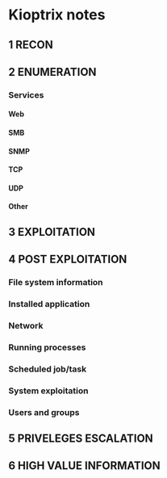 # Kioptrix notes

## 1 RECON
## 2 ENUMERATION
### Services
#### Web
#### SMB
#### SNMP
#### TCP
#### UDP
#### Other
## 3 EXPLOITATION
## 4 POST EXPLOITATION
### File system information
### Installed application
### Network
### Running processes
### Scheduled job/task
### System exploitation
### Users and groups

## 5 PRIVELEGES ESCALATION

## 6 HIGH VALUE INFORMATION

